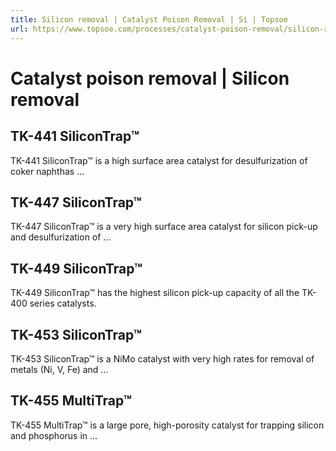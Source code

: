 ```yaml
---
title: Silicon removal | Catalyst Poison Removal | Si | Topsoe
url: https://www.topsoe.com/processes/catalyst-poison-removal/silicon-removal#main-content
---
```


# Catalyst poison removal | Silicon removal

## TK-441 SiliconTrap™

TK-441 SiliconTrap™ is a high surface area catalyst for desulfurization of coker naphthas ...

## TK-447 SiliconTrap™

TK-447 SiliconTrap™ is a very high surface area catalyst for silicon pick-up and desulfurization of ...

## TK-449 SiliconTrap™

TK-449 SiliconTrap™ has the highest silicon pick-up capacity of all the TK-400 series catalysts.

## TK-453 SiliconTrap™

TK-453 SiliconTrap™ is a NiMo catalyst with very high rates for removal of metals (Ni, V, Fe) and ...

## TK-455 MultiTrap™

TK-455 MultiTrap™ is a large pore, high-porosity catalyst for trapping silicon and phosphorus in ...